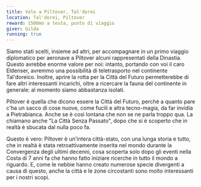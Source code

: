 ```yaml
---
title: Volo a Piltover, Tal'dorei
location: Tal'dorei, Piltover
reward: 1500mo a testa, punto di viaggio
giver: Gilda
running: true
---
```

<div class="dialogue">
    <div class="icon kynthea"></div>
    <p>Siamo stati scelti, insieme ad altri, per accompagnare in un primo viaggio diplomatico per aeronave a Piltover alcuni rappresentati della Dinastia. Questo avrebbe enorme valore per noi: intanto, portando con voi il caro Eldenser, avremmo una possibilità di teletrasporto nel continente Tal'doreico. Inoltre, aprire la rotta per la Città del Futuro permetterebbe di fare altri interessanti incarichi, oltre a ricercare la fauna del continente in generale: al momento siamo abbastanza isolati.</p>
</div>
<div class="dialogue">
    <div class="icon chestibor"></div>
    <p>Piltover è quella che dicono essere la Città del Futuro, perchè a quanto pare c'ha un sacco di cose nuove, come fucili e altra tecno-magia, da far invidia a Pietrabianca. Anche se è così lontana che non se ne parla troppo qua. La chiamano anche "La Città Senza Passato", dopo che si è scoperto che in realtà è sbucata dal nulla poco fa.</p>
</div>
<div class="dialogue">
    <div class="icon kynthea"></div>
    <p>Questo è vero: Piltover è un'intera città-stato, con una lunga storia e tutto, che in realtà è stata retroattivamente inserita nel mondo durante la Convergenza degli ultimi decenni, cosa scoperta solo dopo gli eventi nella Costa di 7 anni fa che hanno fatto iniziare ricerche in tutto il mondo a riguardo. E, come le nebbie hanno creato numerose specie divergenti a causa di questo, anche la città e le zone circostanti sono molto interessanti per i nostri scopi.</p>
</div>

